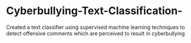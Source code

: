 # Cyberbullying-Text-Classification-
Created a text classifier using supervised machine learning techniques to detect offensive comments which are perceived to result in cyberbullying
